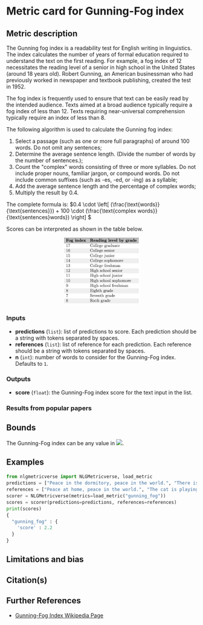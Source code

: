 # Metric card for Gunning-Fog index

## Metric description
The Gunning fog index is a readability test for English writing in linguistics. The index calculates the number of years of formal education required to understand the text on the first reading. For example, a fog index of 12 necessitates the reading level of a senior in high school in the United States (around 18 years old). Robert Gunning, an American businessman who had previously worked in newspaper and textbook publishing, created the test in 1952.

The fog index is frequently used to ensure that text can be easily read by the intended audience. Texts aimed at a broad audience typically require a fog index of less than 12. Texts requiring near-universal comprehension typically require an index of less than 8.

The following algorithm is used to calculate the Gunning fog index:
1. Select a passage (such as one or more full paragraphs) of around 100 words. Do not omit any sentences;
2. Determine the average sentence length. (Divide the number of words by the number of sentences.);
3. Count the "complex" words consisting of three or more syllables. Do not include proper nouns, familiar jargon, or compound words. Do not include common suffixes (such as -es, -ed, or -ing) as a syllable;
4. Add the average sentence length and the percentage of complex words;
5. Multiply the result by 0.4.

The complete formula is:
$0.4 \cdot \left[ (\frac{\text{words}}{\text{sentences}}) + 100 \cdot (\frac{\text{complex words}}{\text{sentences}words}) \right] $

Scores can be interpreted as shown in the table below.

<p align="center">
  <img src="../../../figures/metrics/gunning_fog/gunning_fog.png" width="40%" title="Scores interpretation for Gunning_Fog index" alt="">
</p>

### Inputs
- **predictions** (`list`): list of predictions to score. Each prediction should be a string with tokens separated by spaces.
- **references** (`list`): list of reference for each prediction. Each reference should be a string with tokens separated by spaces.
- **n** (`int`): number of words to consider for the Gunning-Fog index. Defaults to `1`.

### Outputs
- **score** (`float`): the Gunning-Fog index score for the text input in the list.

### Results from popular papers

## Bounds
The Gunning-Fog index can be any value in <img src="https://render.githubusercontent.com/render/math?math={[0,10]}##gh-light-mode-only">.

## Examples
```python
from nlgmetricverse import NLGMetricverse, load_metric
predictions = ["Peace in the dormitory, peace in the world.", "There is a cat on the mat."]
references = ["Peace at home, peace in the world.", "The cat is playing on the mat."]
scorer = NLGMetricverse(metrics=load_metric("gunning_fog"))
scores = scorer(predictions=predictions, references=references)
print(scores)
{ 
  "gunning_fog" : { 
    'score' : 2.2 
  } 
}
```
## Limitations and bias

## Citation(s)

## Further References
- [Gunning-Fog Index Wikipedia Page](https://en.wikipedia.org/wiki/Gunning_fog_index)